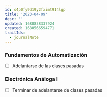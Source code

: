 ```yaml
---
id: s4p0fy9d19y2fximt914lgp
title: '2023-04-09'
desc: ''
updated: 1680838337924
created: 1680566594771
traitIds:
  - journalNote
---
```


### Fundamentos de Automatización
- [ ] Adelantarse de las clases pasadas

### Electrónica Análoga I
- [ ] Terminar de adelantarse de clases pasadas